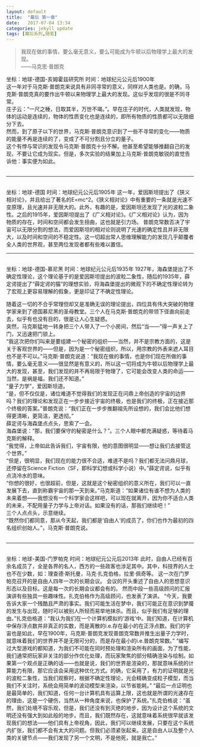```yaml
---
layout: default
title:  "幕后 第一章"
date:   2017-07-04 13:34
categories: jekyll update
tags: [幕后系列,随笔]
---
```

> 我现在做的事情，要么毫无意义，要么可能成为牛顿以后物理学上最大的发现。  
——马克思·普朗克  

坐标：地球-德国-亥姆霍兹研究所 时间：地球纪元公元后1900年  
这一年对于马克斯·普朗克来说具有非同寻常的意义，同样对人类也是。的确，马克斯·普朗克真的要作出牛顿以来物理学上最大的发现。这似乎发现的很是不同寻常。  
庄子云：“一尺之棰，日取其半，万世不竭。”。早在庄子的时代，人类就发现，物体的运动是连续的，物体的性质变化也是连续的，即所有物质的性质都可以无限细分下去。  
然而，到了原子以下的世界，马克斯·普朗克意识到了一些不寻常的变化——物质的能量不再是连续的了，变成了不可分割且分立的量子。  
这个有悖与常识的发现令马克斯·普朗克十分不解。他甚至希望能够推翻自己的发现，不要让它成为现实。但是，多次实验的结果加上马克斯·普朗克敏锐的直觉告诉他：事实便为如此。  
<br>
<hr>
<br>  
坐标：地球-德国 时间：地球纪元公元后1905年  
这一年，爱因斯坦提出了《狭义相对论》，并且给出了著名的E=mc^2。《狭义相对论》中有重要的一条就是光速不变原理，且光速并非无限大的。此外，有趣的是，爱因斯坦还发现了光的波粒二象性。之后的1915年，爱因斯坦提出了《广义相对论》。《广义相对论》认为，因为物质的存在，时间和空间都会发生扭曲，这也就是引力场。  
普朗克常数否决了宇宙可以无限分割的想法，而爱因斯坦的相对论则说明了光速的确定性且并非无限大，以及时间和空间的不稳定性。这一切超出常人思维理解能力的发现几乎颠覆者全人类的世界观，甚至两位发现者都有些难以置信。  

<br>
<hr>
<br>  
坐标：地球-德国-慕尼黑 时间：地球纪元公元后1935年  
1927年，海森堡提出了不确定性理论，这个理论基于的是爱因斯坦提出的波粒二象性，随后的1935年，薛定谔提出了“薛定谔的猫”的理想实验，将海森堡提出的微观下的不确定性理论转为了宏观上更容易理解的假象，更是印证了不确定性理论。  

随着这一切的不合乎常理但却又是准确无误的理论提出，四位具有伟大突破的物理学家来到了德国慕尼黑的圣母教堂。三个人在马克斯·普朗克的带领下径直向前走去，似乎有也没有目的，很是让人心生疑惑。  
突然，马克斯猛地一转身把三个人带入了一个小房间，然后“当——”得一声关上了门，又迅速把门锁上。  
“我这次把你们叫来是要组建一个秘密的组织——当然，并不是宗教方面的，这是关于客观世界的——但是，因为是一个秘密组织，所以，用宗教的外表来遮人耳目也不是不可以。”马克斯·普朗克说道：“我现在做的事情，也是你们现在所做的事情，要么毫无意义——很显然是有意义的，所以这一切将成为牛顿以后物理学上最大的发现，甚至，我们发现的并不再局限于物理了，它可能会改变人类的命运——当然，是祸是福，我们还不知道。”  
“量子力学”，爱因斯坦道。  
“是，但不仅仅是，诸位难道不觉得我们的发现正在问鼎上帝创造的宇宙的边界吗？我们的理论和发现正在一步步接近宇宙的终极，也是我们的终极，正在接近那个终极的答案。”普朗克说：“我们正在一步步推翻祖先所设想的，我们会比他们想得更清晰，更简洁，更透彻。”  
薛定谔与海森堡点点头，思索了一会。  
海森堡说：“那，我们要保守的秘密是什么？”。三个人眼中都充满疑惑，等待着马克斯的解释。  
“我觉得，上帝如此告诉我们，宇宙有限，他的意图很明显——想让我们去接管这个世界。”  
“但是，很明显，我们现在的能力很不合适，难道不是吗？我们都无法问鼎月球，还停留在Science Fiction（SF，即科学幻想或科学小说）中。”薛定谔说，似乎有点浇冷水的意味。  
“你想的很好，也很超前，但是，这就是这个秘密组织的意义所在，我们可以一直发展下去，直到称霸宇宙的那一天到来。”马克斯道：“如果诸位有谁不想为人类的未来着想——我想没有一个科学家会这样吧，可以现在就离开，因为你不适合人类的未来，不配用量子力学与上帝对话。如果没有的话，那我们继续吧！”  
三个人点点头，示意继续。  
“既然你们都同意，那从今天起，我们都是‘自由人’的成员了，你们也作为最初的四名组织创始人。”，马克斯·普朗克说。  
<br>
<hr>
<br>
坐标：地球-美国-门罗帕克 时间：地球纪元公元后2013年  
此时，自由人已经有百余名成员了，全是各界的名人，西方的一些政客也涉足其中。其中，科技界的人士也不在少数，如：理查德·斯托曼，马克·扎克伯格，拉里·佩奇等。  
这一次在门罗帕克召开的是自由人四年一次的长期会议。  
会议的开头重述了自由人的思想意识形态以及目标。这是每一次的长期会议都会有的。  
然而中段一些高级顾问的汇报演讲有些独具一些趣味性。扎克伯格作为高级顾问，也发表了演讲。  
“今天，我要告诉大家一个残酷且严肃的事实。我们可能生活在梦中，我们可能正在意识到梦魇的发生与出现，随时可以被别人所轻而易举地抹杀。而且，似乎我们有足够的理由。”扎克伯格道：“我认为我们在一个计算机模拟的‘游戏’中。我们知道，在计算机中保存浮点数并非真正的实数，而是离散的i.e.存在最小的在正浮点数。我们的宇宙也是如此，早在1900年，马克斯·普朗克发现普朗克常数并推生出量子力学时，就意味着我们的世界并不是无限可分的，而是存在最小的i.e.普朗克常数。”  
“编写过大型游戏的都知道，为我们不可能在同时预处理和渲染所有的画面，为了性能，我们通常把玩家非关注的部分作优化处理，而玩家聚焦的部分精确渲染与绘制。如果第一个观点是正确的话——也就是说，我们的世界是渲染的，那就意味系统的计算能力有限，那它应该会采用这种优化方式。的确，它采用了，有力的证明就是光的波粒二象性，当我们观察时，根据不确定性理论，光会精确变成粒子模型，而当我们不关注时，系统会用简单的波动模型来渲染，以节省能耗。”  
“最后一点证明也是最简单的，我们知道，任何一台计算机具有运算上限，这也就是所谓的光速存在的理由，这是一个硬伤，当然从一种角度来说，也保护了系统。”扎克伯格说：“虽然，我们处境不容乐观，但是，我们还没有到灭绝的地步，因为设计这个系统的文明还没有强大到如此般的地步。而且，我们既然存在，这就意味着系统很早就该发现我们的想法——他们具有上帝视角，因此，我们可以继续发展，只要在这个系统内扩张，我们都不会有太大的问题。但我们必须紧张起来。这是自由人以及整个人类的关键节点——我们发现了另一个文明，不是他死，就是我亡。”

